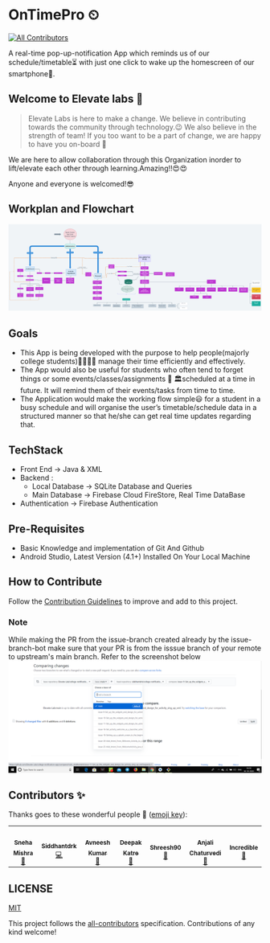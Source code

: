 # OnTimePro ⏲
<!-- ALL-CONTRIBUTORS-BADGE:START - Do not remove or modify this section -->
[![All Contributors](https://img.shields.io/badge/all_contributors-7-orange.svg?style=flat-square)](#contributors-)
<!-- ALL-CONTRIBUTORS-BADGE:END -->
A real-time pop-up-notification App which reminds us of our schedule/timetable⏳ with just one click to wake up the homescreen of our smartphone📱.

## Welcome to Elevate labs 🚀

> Elevate Labs is here to make a change. We believe in contributing towards the community through technology.:wink:
 We also believe in the strength of team! If you too want to be a part of change, we are happy to have you on-board 🥳

We are here to allow collaboration through this Organization inorder to lift/elevate each other through learning.Amazing!!:heart_eyes::heart_eyes:

 Anyone and everyone is welcomed!:sunglasses:

 ## Workplan and Flowchart
![App_Work_Flowchart](assets/images/ontimeproflowchart.png)

## Goals
- This App is being developed with the purpose to help people(majorly college students)👨‍🎓👩‍🎓 manage their time efficiently and effectively.
- The App would also be useful for students  who often tend to forget things  or some events/classes/assignments 📓 🏛scheduled at a time in future. It will remind them of their events/tasks from time to time. 
- The Application would make the working flow simple😃 for a student in a busy schedule and will organise the user’s timetable/schedule data in a structured manner so that he/she can get real time updates regarding that. 

## TechStack
- Front End -> Java & XML
- Backend :
    - Local Database -> SQLite Database and Queries
    - Main Database -> Firebase Cloud FireStore, Real Time DataBase
- Authentication -> Firebase Authentication 
   

## Pre-Requisites
 - Basic Knowledge and implementation of Git And Github
 - Android Studio, Latest Version (4.1+) Installed On Your Local Machine 
 
## How to Contribute

Follow the [Contribution Guidelines](https://github.com/Elevate-Lab/elevate-lab-website/blob/main/How%20To%20Contribute.md) to improve and add to this project.
### Note
While making the PR from the issue-branch created already by the issue-branch-bot make sure that your PR is from the isssue branch of your remote to upstream's main branch.
Refer to the screenshot below
![pr_fron_to](assets/images/pr_from_to.png)

## Contributors ✨

Thanks goes to these wonderful people 💜 ([emoji key](https://allcontributors.org/docs/en/emoji-key)):

<!-- ALL-CONTRIBUTORS-LIST:START - Do not remove or modify this section -->
<!-- prettier-ignore-start -->
<!-- markdownlint-disable -->
<table>
  <tr>
    <td align="center"><a href="https://github.com/Tlazypanda"><img src="https://avatars0.githubusercontent.com/u/33183263?v=4" width="100px;" alt=""/><br /><sub><b>Sneha Mishra</b></sub></a><br /><a href="#maintenance-Tlazypanda" title="Maintenance">🚧</a></td>
    <td align="center"><a href="https://www.linkedin.com/in/siddhant-khobragade-582a76174/"><img src="https://avatars3.githubusercontent.com/u/58393179?v=4" width="100px;" alt=""/><br /><sub><b>Siddhantdrk</b></sub></a><br /><a href="https://github.com/Elevate-Lab/Import-Template/commits?author=siddhantdrk" title="Code">💻</a></td>
    <td align="center"><a href="https://cybertron-avneesh.github.io/My-Website/"><img src="https://avatars3.githubusercontent.com/u/54072374?v=4" width="100px;" alt=""/><br /><sub><b>Avneesh Kumar</b></sub></a><br /><a href="https://github.com/Elevate-Lab/Import-Template/commits?author=Cybertron-Avneesh" title="Documentation">📖</a></td>
    <td align="center"><a href="https://github.com/deepakDOTexe"><img src="https://avatars2.githubusercontent.com/u/46655706?v=4" width="100px;" alt=""/><br /><sub><b>Deepak Katre</b></sub></a><br /><a href="#maintenance-deepakDOTexe" title="Maintenance">🚧</a></td>
    <td align="center"><a href="https://github.com/Shreesh90"><img src="https://avatars1.githubusercontent.com/u/6941016?v=4" width="100px;" alt=""/><br /><sub><b>Shreesh90</b></sub></a><br /><a href="https://github.com/Elevate-Lab/Import-Template/commits?author=Shreesh90" title="Documentation">📖</a></td>
    <td align="center"><a href="https://github.com/IC1101Virgo"><img src="https://avatars1.githubusercontent.com/u/59052808?v=4" width="100px;" alt=""/><br /><sub><b>Anjali Chaturvedi</b></sub></a><br /><a href="https://github.com/Elevate-Lab/Import-Template/commits?author=IC1101Virgo" title="Documentation">📖</a></td>
    <td align="center"><a href="https://github.com/Jyotika999"><img src="https://avatars0.githubusercontent.com/u/54600270?v=4" width="100px;" alt=""/><br /><sub><b>Incredible</b></sub></a><br /><a href="https://github.com/Elevate-Lab/Import-Template/commits?author=Jyotika999" title="Documentation">📖</a></td>
  </tr>
</table>

<!-- markdownlint-enable -->
<!-- prettier-ignore-end -->
<!-- ALL-CONTRIBUTORS-LIST:END -->


## LICENSE

[MIT](LICENSE)


This project follows the [all-contributors](https://github.com/all-contributors/all-contributors) specification. Contributions of any kind welcome!



